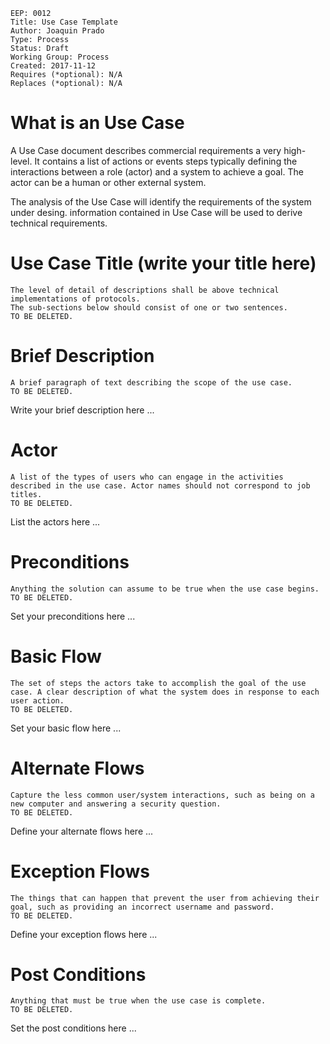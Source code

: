     EEP: 0012
    Title: Use Case Template
    Author: Joaquin Prado
    Type: Process
    Status: Draft
    Working Group: Process
    Created: 2017-11-12
    Requires (*optional): N/A
    Replaces (*optional): N/A
 
# What is an Use Case   
 
A Use Case document describes commercial requirements a very high-level. It contains a list of actions or events steps typically defining
the interactions between a role (actor) and a system to achieve a goal. The actor can be a human or other external system.

The analysis of the Use Case will identify the requirements of the system under desing. information contained in Use Case will be used to derive technical requirements.


# Use Case Title (write your title here)
```
The level of detail of descriptions shall be above technical implementations of protocols.
The sub-sections below should consist of one or two sentences.
TO BE DELETED.
```

# Brief Description
```
A brief paragraph of text describing the scope of the use case.
TO BE DELETED.
```
Write your brief description here ...

# Actor
```
A list of the types of users who can engage in the activities described in the use case. Actor names should not correspond to job titles.
TO BE DELETED.
```
List the actors here ...

# Preconditions
```
Anything the solution can assume to be true when the use case begins.
TO BE DELETED.
```
Set your preconditions here ...

# Basic Flow
```
The set of steps the actors take to accomplish the goal of the use case. A clear description of what the system does in response to each user action.
TO BE DELETED.
```
Set your basic flow here ...

# Alternate Flows
```
Capture the less common user/system interactions, such as being on a new computer and answering a security question.
TO BE DELETED.
```
Define your alternate flows here ...

# Exception Flows
```
The things that can happen that prevent the user from achieving their goal, such as providing an incorrect username and password.
TO BE DELETED.
```
Define your exception flows here ...

# Post Conditions
```
Anything that must be true when the use case is complete.
TO BE DELETED.
```
Set the post conditions here ...

